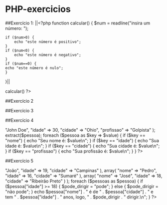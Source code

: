 # PHP-exercicios

##Exercício 1:
||<?php
function calcular() {
    $num = readline("insira um número: ");
    
    if ($num>0) {
        echo "este número é positivo";
    }
    if ($num<0) {
        echo "este número é negativo";
    }
    if ($num==0) {
    echo "este número é nulo";
    }
}||

calcular()
?>

##Exercício 2
<?php
function calcular() {
    for ($i=1;$i<11;$i++){
        $i==$i+1;
        echo "$i, ";
    }
}
echo "números de 1 a 10:\n";
calcular()
?>

##Exercício 3

<?php
function calcular() {
    $frutas = array( "limão", "tangerina", "uva", "mamão", "maçã"
        );
    for ($i=0 ;$i<count($frutas); $i++){
    echo ($i + 1) . ". " . $frutas[$i] . "\n";
    }
}
calcular()
?>

##Exercício 4

<?php
$pessoa = array(
    "nome" => "John Doe",
    "idade" => 30,
    "cidade" => "Ohio",
    "profissao" => "Golpista"
);

extract($pessoa);

foreach ($pessoa as $key => $value) {
    if ($key == "nome") {
        echo "Seu nome é: $value\n";
    }
    if ($key == "idade") {
        echo "Sua idade é: $value\n";
    }
    if ($key == "cidade") {
        echo "Sua cidade é: $value\n";
    }
    if ($key == "profissao") {
        echo "Sua profissão é: $value\n";
    }
}
?>

##Exercício 5

<?php

$pessoas = array(
    array(  "nome" => "João",
            "idade" => 19,
            "cidade" => "Campinas"
            ),
    array(  "nome" => "Pedro",
            "idade" => 16,
            "cidade" => "Sumaré"
            ),
    array(  "nome" => "José",
            "idade" => 18,
            "cidade" => "Ribeirão Preto"
            )
);
foreach ($pessoas as $pessoa) {
    
    if ($pessoa["idade"] >= 18) {
        $pode_dirigir = "pode";
    } else {
        $pode_dirigir = "não pode";
    }

    echo $pessoa["nome"] . " é de " . $pessoa["cidade"] . " e tem " . $pessoa["idade"] . " anos, logo, " . $pode_dirigir . " dirigir.\n";
}

?>

